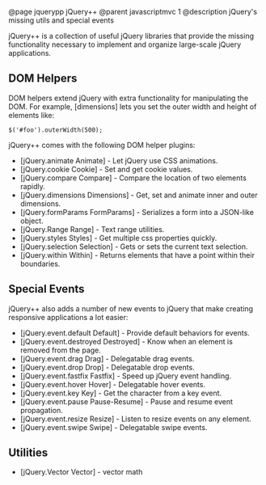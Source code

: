 @page jquerypp jQuery++
@parent javascriptmvc 1
@description jQuery's missing utils and special events

jQuery++ is a collection of useful jQuery libraries that provide
the missing functionality necessary to
implement and organize large-scale jQuery applications.

## DOM Helpers

DOM helpers extend jQuery with extra functionality for
manipulating the DOM. For example, [dimensions] lets you set the
outer width and height of elements like:

    $('#foo').outerWidth(500);

jQuery++ comes with the following DOM helper plugins:

- [jQuery.animate Animate] - Let jQuery use CSS animations.
- [jQuery.cookie Cookie] - Set and get cookie values.
- [jQuery.compare Compare] - Compare the location of two elements rapidly.
- [jQuery.dimensions Dimensions] - Get, set and animate inner and outer dimensions.
- [jQuery.formParams FormParams] - Serializes a form into a JSON-like object.
- [jQuery.Range Range] - Text range utilities.
- [jQuery.styles Styles] - Get multiple css properties quickly.
- [jQuery.selection Selection] - Gets or sets the current text selection.
- [jQuery.within Within] - Returns elements that have a point within their boundaries.

## Special Events

jQuery++ also adds a number of new events to jQuery that make creating responsive applications a lot easier:

- [jQuery.event.default Default] - Provide default behaviors for events.
- [jQuery.event.destroyed Destroyed] - Know when an element is removed from the page.
- [jQuery.event.drag Drag] - Delegatable drag events.
- [jQuery.event.drop Drop] - Delegatable drop events.
- [jQuery.event.fastfix Fastfix] - Speed up jQuery event handling.
- [jQuery.event.hover Hover] - Delegatable hover events.
- [jQuery.event.key Key] - Get the character from a key event.
- [jQuery.event.pause Pause-Resume] - Pause and resume event propagation.
- [jQuery.event.resize Resize] - Listen to resize events on any element.
- [jQuery.event.swipe Swipe] - Delegatable swipe events.

## Utilities

- [jQuery.Vector Vector] - vector math
